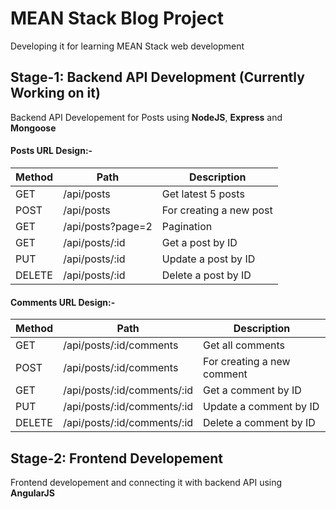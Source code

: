 # MEAN Stack Blog Project
Developing it for learning MEAN Stack web development

## Stage-1: Backend API Development (Currently Working on it)
Backend API Developement for Posts using **NodeJS**, **Express** and **Mongoose**

#### Posts URL Design:-

Method | Path | Description
--- | --- | ---
GET | /api/posts | Get latest 5 posts
POST | /api/posts | For creating a new post
GET | /api/posts?page=2 | Pagination
GET | /api/posts/:id | Get a post by ID
PUT | /api/posts/:id | Update a post by ID
DELETE | /api/posts/:id | Delete a post by ID

#### Comments URL Design:-

Method | Path | Description
--- | --- | ---
GET | /api/posts/:id/comments | Get all comments
POST | /api/posts/:id/comments | For creating a new comment
GET | /api/posts/:id/comments/:id | Get a comment by ID
PUT | /api/posts/:id/comments/:id | Update a comment by ID
DELETE | /api/posts/:id/comments/:id | Delete a comment by ID

## Stage-2: Frontend Developement
Frontend developement and connecting it with backend API using **AngularJS**